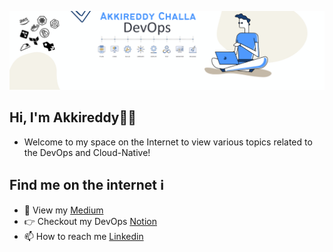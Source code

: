 ![my header image](./assets/header.png)

## Hi, I'm Akkireddy👨‍💻

- Welcome to my space on the Internet to view various topics related to the DevOps and Cloud-Native!

## Find me on the internet ℹ️
- 👀 View my [Medium](https://akkireddy.medium.com)
- 👉 Checkout my DevOps [Notion](https://www.notion.so/devops-akki/DevOps-Space-042982f4e91641379719a463db182cd2)
- 📫 How to reach me [Linkedin](https://www.linkedin.com/in/akkireddy-challa/) 
